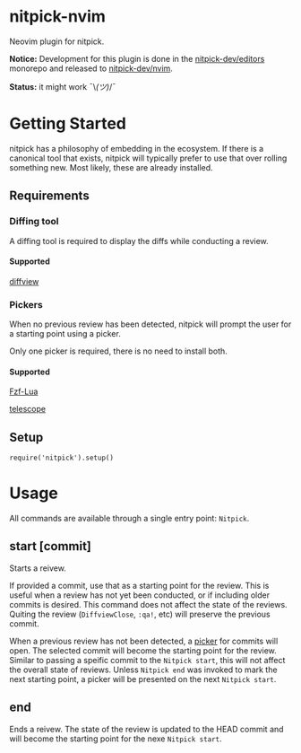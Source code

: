 # nitpick-nvim

Neovim plugin for nitpick.

**Notice:** Development for this plugin is done in the
[nitpick-dev/editors](https://github.com/nitpick-dev/editors/tree/main/nvim)
monorepo and released to
[nitpick-dev/nvim](https://github.com/nitpick-dev/nvim).

**Status:** it might work ¯\\_(ツ)_/¯

# Getting Started

nitpick has a philosophy of embedding in the ecosystem. If there is a canonical
tool that exists, nitpick will typically prefer to use that over rolling
something new. Most likely, these are already installed.

## Requirements

### Diffing tool

A diffing tool is required to display the diffs while conducting a review.

#### Supported

[diffview](https://github.com/sindrets/diffview.nvim)

### Pickers

When no previous review has been detected, nitpick will prompt the user for a
starting point using a picker.

Only one picker is required, there is no need to install both.

#### Supported

[Fzf-Lua](https://github.com/ibhagwan/fzf-lua)

[telescope](https://github.com/nvim-telescope/telescope.nvim)


## Setup

`require('nitpick').setup()`


# Usage

All commands are available through a single entry point: `Nitpick`.


## start [commit]

Starts a reivew.

If provided a commit, use that as a starting point for the review. This is
useful when a review has not yet been conducted, or if including older commits
is desired. This command does not affect the state of the reviews. Quiting the
review (`DiffviewClose`, `:qa!`, etc) will preserve the previous commit.

When a previous review has not been detected, a [picker](#pickers) for commits
will open. The selected commit will become the starting point for the review.
Similar to passing a speific commit to the `Nitpick start`, this will not affect
the overall state of reviews. Unless `Nitpick end` was invoked to mark the next
starting point, a picker will be presented on the next `Nitpick start`.


## end

Ends a reivew. The state of the review is updated to the HEAD commit and will
become the starting point for the nexe `Nitpick start`.
